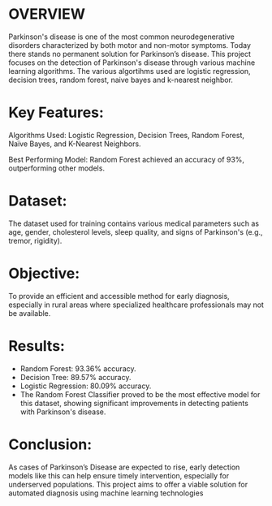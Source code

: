 # OVERVIEW

Parkinson's disease is one of the most common neurodegenerative disorders characterized by both motor and non-motor symptoms. Today there stands no permanent solution for Parkinson’s disease. This project focuses on the detection of Parkinson's disease through various machine learning algorithms. The various algortihms used are logistic regression, decision trees, random forest, naive bayes and k-nearest neighbor.

# Key Features:
Algorithms Used: Logistic Regression, Decision Trees, Random Forest, Naïve Bayes, and K-Nearest Neighbors.

Best Performing Model: Random Forest achieved an accuracy of 93%, outperforming other models.

# Dataset: 

The dataset used for training contains various medical parameters such as age, gender, cholesterol levels, sleep quality, and signs of Parkinson's (e.g., tremor, rigidity).

# Objective: 

To provide an efficient and accessible method for early diagnosis, especially in rural areas where specialized healthcare professionals may not be available.

# Results:
- Random Forest: 93.36% accuracy.
-  Decision Tree: 89.57% accuracy.
- Logistic Regression: 80.09% accuracy.
- The Random Forest Classifier proved to be the most effective model for this dataset, showing significant improvements in detecting patients with Parkinson's disease.

# Conclusion:
As cases of Parkinson’s Disease are expected to rise, early detection models like this can help ensure timely intervention, especially for underserved populations. This project aims to offer a viable solution for automated diagnosis using machine learning technologies
